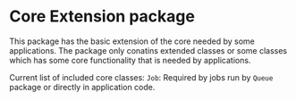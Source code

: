 Core Extension package
======================

This package has the basic extension of the core needed by some applications. The package only conatins extended classes or some classes which has some core functionality that is needed by applications.

Current list of included core classes:
````Job````: Required by jobs run by ````Queue```` package or directly in application code.